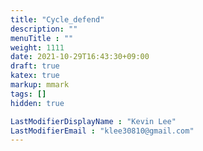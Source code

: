 ```yaml
---
title: "Cycle_defend"
description: ""
menuTitle : ""
weight: 1111
date: 2021-10-29T16:43:30+09:00
draft: true
katex: true
markup: mmark
tags: []
hidden: true

LastModifierDisplayName : "Kevin Lee"
LastModifierEmail : "klee30810@gmail.com"
---
```


